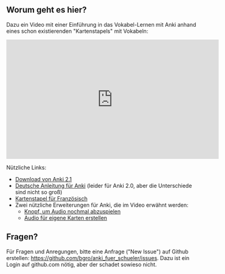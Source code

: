 ## Worum geht es hier?

Dazu ein Video mit einer Einführung in das Vokabel-Lernen mit Anki anhand eines schon existierenden "Kartenstapels" mit Vokabeln:

<iframe width="560" height="315" src="https://www.youtube.com/embed/_5ToYTlcMTo" frameborder="0" allow="autoplay; encrypted-media" allowfullscreen></iframe>

Nützliche Links:

-  [Download von Anki 2.1](https://apps.ankiweb.net/)
-  [Deutsche Anleitung für Anki](http://www.dennisproksch.de/anki) (leider für Anki 2.0, aber die Unterschiede sind nicht so groß)
-  [Kartenstapel für Französisch](https://ankiweb.net/shared/info/1847876622)
-  Zwei nützliche Erweiterungen für Anki, die im Video erwähnt werden:
   - [Knopf, um Audio nochmal abzuspielen](https://ankiweb.net/shared/info/498789867)
   - [Audio für eigene Karten erstellen](https://ankiweb.net/shared/info/427598962)
   
## Fragen?

Für Fragen und Anregungen, bitte eine Anfrage ("New Issue") auf Github erstellen: https://github.com/bgro/anki_fuer_schueler/issues. Dazu ist ein Login auf github.com nötig, aber der schadet sowieso nicht.


